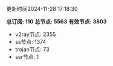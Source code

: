 更新时间2024-11-28 17:18:30

**总订阅: 110**
**总节点: 5563**
**有效节点: 3803**
- v2ray节点: 2355
- ss节点: 1374
- trojan节点: 73
- ssr节点: 1
